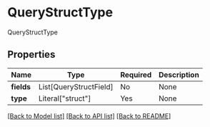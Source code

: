 # QueryStructType

QueryStructType

## Properties
| Name | Type | Required | Description |
| ------------ | ------------- | ------------- | ------------- |
**fields** | List[QueryStructField] | No | None |
**type** | Literal["struct"] | Yes | None |


[[Back to Model list]](../../README.md#documentation-for-models) [[Back to API list]](../../README.md#documentation-for-api-endpoints) [[Back to README]](../../README.md)

